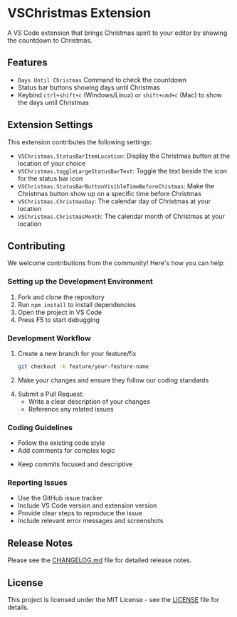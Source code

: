 # VSChristmas Extension

A VS Code extension that brings Christmas spirit to your editor by showing the countdown to Christmas.

## Features

- `Days Until Christmas` Command to check the countdown
- Status bar buttons showing days until Christmas
- Keybind `ctrl+shift+c` (Windows/Linux) or `shift+cmd+c` (Mac) to show the days until Christmas

## Extension Settings

This extension contributes the following settings:

- `VSChristmas.StatusBarItemLocation`: Display the Christmas button at the location of your choice
- `VSChristmas.toggleLargeStatusBarText`: Toggle the text beside the icon for the status bar icon
- `VSChristmas.StatusBarButtonVisibleTimeBeforeChistmas`: Make the Christmas button show up on a specific time before Christmas
- `VSChristmas.ChristmasDay`: The calendar day of Christmas at your location
- `VSChristmas.ChristmasMonth`: The calendar month of Christmas at your location

## Contributing

We welcome contributions from the community! Here's how you can help:

### Setting up the Development Environment

1. Fork and clone the repository
2. Run `npm install` to install dependencies
3. Open the project in VS Code
4. Press F5 to start debugging

### Development Workflow

1. Create a new branch for your feature/fix

   ```bash
   git checkout -b feature/your-feature-name
   ```

2. Make your changes and ensure they follow our coding standards

<!-- 3. Test your changes:
   - Run `npm run test` to execute unit tests
   - Test the extension manually in a new VS Code window
   - Ensure settings and commands work as expected -->

4. Submit a Pull Request:
   - Write a clear description of your changes
   - Reference any related issues
   <!-- - Update documentation if needed -->

### Coding Guidelines

- Follow the existing code style
- Add comments for complex logic
<!-- - Update tests when adding new features -->
- Keep commits focused and descriptive

### Reporting Issues

- Use the GitHub issue tracker
- Include VS Code version and extension version
- Provide clear steps to reproduce the issue
- Include relevant error messages and screenshots

## Release Notes

Please see the [CHANGELOG.md](CHANGELOG.md) file for detailed release notes.

## License

This project is licensed under the MIT License - see the [LICENSE](LICENSE) file for details.
